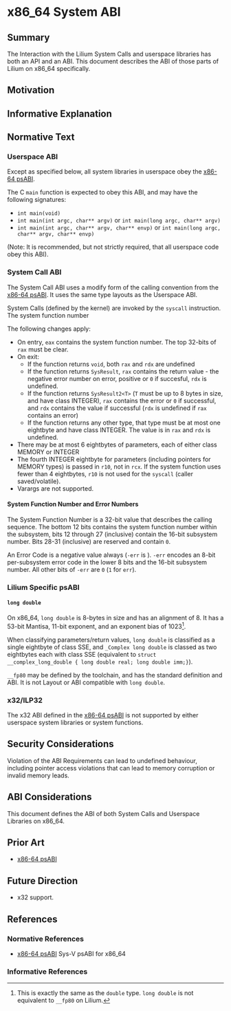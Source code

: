 # x86_64 System ABI

## Summary

The Interaction with the Lilium System Calls and userspace libraries has both an API and an ABI. This document describes the ABI of those parts of Lilium on x86_64 specifically.

## Motivation

<!--Provide a more concrete reasoning for this proposal-->

## Informative Explanation

<!--Provide an informative explanation of proposal. 
This is intended to be read by someone who wishes to understand the proposal but may not have advanced technical background.
This section is intended for:
* People using the Lilium Operating System as a Software Developer
* People looking to understand the Lilium Operating System
* People looking to understand the Lilium Project as a whole

This section is not normative-->

## Normative Text

### Userspace ABI

Except as specified below, all system libraries in userspace obey the [x86-64 psABI]. 

The C `main` function is expected to obey this ABI, and may have the following signatures:

* `int main(void)`
* `int main(int argc, char** argv)` or `int main(long argc, char** argv)`
* `int main(int argc, char** argv, char** envp)` or `int main(long argc, char** argv, char** envp)`

(Note: It is recommended, but not strictly required, that all userspace code obey this ABI).

### System Call ABI

The System Call ABI uses a modify form of the calling convention from the [x86-64 psABI]. It uses the same type layouts as the Userspace ABI.

System Calls (defined by the kernel) are invoked by the `syscall` instruction. The system function number 

The following changes apply:
* On entry, `eax` contains the system function number. The top 32-bits of `rax` must be clear.
* On exit:
    * If the function returns `void`, both `rax` and `rdx` are undefined
    * If the function returns `SysResult`, `rax` contains the return value - the negative error number on error, positive or `0` if succesful, `rdx` is undefined.
    * If the function returns `SysResult2<T>` (`T` must be up to 8 bytes in size, and have class INTEGER), `rax` contains the error or `0` if successful, and `rdx` contains the value if successful (`rdx` is undefined if `rax` contains an error)
    * If the function returns any other type, that type must be at most one eightbyte and have class INTEGER. The value is in `rax` and `rdx` is undefined.
* There may be at most 6 eightbytes of parameters, each of either class MEMORY or INTEGER
* The fourth INTEGER eightbyte for parameters (including pointers for MEMORY types) is passed in `r10`, not in `rcx`. If the system function uses fewer than 4 eightbytes, `r10` is not used for the `syscall` (caller saved/volatile).
* Varargs are not supported.

#### System Function Number and Error Numbers

The System Function Number is a 32-bit value that describes the calling sequence. The bottom 12 bits contains the system function number within the subsystem, bits 12 through 27 (inclusive) contain the 16-bit subsystem number.  Bits 28-31 (inclusive) are reserved and contain `0`.

An Error Code is a negative value always (`-err` is ). `-err` encodes an 8-bit per-subsystem error code in the lower 8 bits and the 16-bit subsystem number. All other bits of `-err` are `0` (`1` for `err`).

### Lilium Specific psABI 

#### `long double`

On x86_64, `long double` is 8-bytes in size and has an alignment of 8.  It has a 53-bit Mantisa, 11-bit exponent, and an exponent bias of 1023[^1].

When classifying parameters/return values, `long double` is classified as a single eightbyte of class SSE, and `_Complex long double` is classed as two eightbytes each with class SSE (equivalent to `struct __complex_long_double { long double real; long double imm;}`).

`__fp80` may be defined by the toolchain, and has the standard definition and ABI. It is not Layout or ABI compatible with `long double`. 

[^1]: This is exactly the same as the `double` type. `long double` is not equivalent to `__fp80` on Lilium.

### x32/ILP32

The x32 ABI defined in the [x86-64 psABI] is not supported by either userspace system libraries or system functions.

## Security Considerations

Violation of the ABI Requirements can lead to undefined behaviour, including pointer access violations that can lead to memory corruption or invalid memory leads. 

## ABI Considerations

This document defines the ABI of both System Calls and Userspace Libraries on x86_64.

## Prior Art

* [x86-64 psABI]

## Future Direction

* x32 support.

## References

### Normative References

* [x86-64 psABI] Sys-V psABI for x86_64

### Informative References

<!--Include any documents cited to provide informative context only-->

[x86-64 psABI]: https://gitlab.com/x86-psABIs/x86-64-ABI